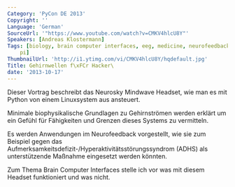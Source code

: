 ```yaml
---
Category: 'PyCon DE 2013'
Copyright: ''
Language: 'German'
SourceUrl: '"https://www.youtube.com/watch?v=CMKV4hlcU8Y"'
Speakers: [Andreas Klostermann]
Tags: [biology, brain computer interfaces, eeg, medicine, neurofeedback, raspberry
    pi]
ThumbnailUrl: 'http://i1.ytimg.com/vi/CMKV4hlcU8Y/hqdefault.jpg'
Title: Gehirnwellen f\xFCr Hacker\
date: '2013-10-17'
---
```

Dieser Vortrag beschreibt das Neurosky Mindwave Headset, wie man es mit Python von einem Linuxsystem aus ansteuert.

Minimale biophysikalische Grundlagen zu Gehirnströmen werden erklärt um ein Gefühl für Fähigkeiten und Grenzen dieses Systems zu vermitteln.

Es werden Anwendungen im Neurofeedback vorgestellt, wie sie zum Beispiel gegen das Aufmerksamkeitsdefizit-/Hyperaktivitätsstörungssyndrom (ADHS)  als unterstützende Maßnahme eingesetzt werden könnten.

Zum Thema Brain Computer Interfaces stelle ich vor was mit diesem Headset funktioniert und was nicht.